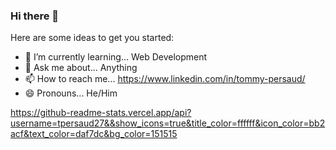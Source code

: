 ### Hi there 👋



Here are some ideas to get you started:

- 🌱 I’m currently learning... Web Development 
- 💬 Ask me about... Anything
- 📫 How to reach me... https://www.linkedin.com/in/tommy-persaud/
- 😄 Pronouns... He/Him

https://github-readme-stats.vercel.app/api?username=tpersaud27&&show_icons=true&title_color=ffffff&icon_color=bb2acf&text_color=daf7dc&bg_color=151515
